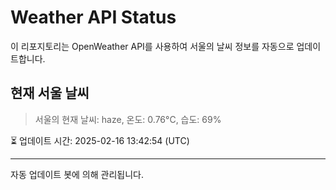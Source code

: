 
# Weather API Status

이 리포지토리는 OpenWeather API를 사용하여 서울의 날씨 정보를 자동으로 업데이트합니다.

## 현재 서울 날씨
> 서울의 현재 날씨: haze, 온도: 0.76°C, 습도: 69%

⏳ 업데이트 시간: 2025-02-16 13:42:54 (UTC)

---
자동 업데이트 봇에 의해 관리됩니다.
